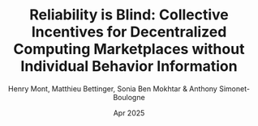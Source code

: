 ---
type: inproceedings
title: "Reliability is Blind: Collective Incentives for Decentralized Computing Marketplaces without Individual Behavior Information"
name : rib
date: Apr 2025
year: 2025
author: Henry Mont, Matthieu Bettinger, Sonia Ben Mokhtar & Anthony Simonet-Boulogne
booktitle: Companion Proceedings of the 2025 20th European Dependable Computing Conference (EDCC-C'25)
publisher: IEEE
publisher_url: 
issue: 
article_number: 
doi: https://arxiv.org/abs/2503.19055
github: https://github.com/RedChainLab/Reliability-Is-Blind-Collective-Incentives
---